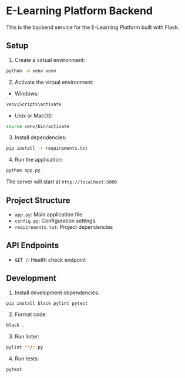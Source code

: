 # E-Learning Platform Backend

This is the backend service for the E-Learning Platform built with Flask.

## Setup

1. Create a virtual environment:
```bash
python -m venv venv
```

2. Activate the virtual environment:
- Windows:
```bash
venv\Scripts\activate
```
- Unix or MacOS:
```bash
source venv/bin/activate
```

3. Install dependencies:
```bash
pip install -r requirements.txt
```

4. Run the application:
```bash
python app.py
```

The server will start at `http://localhost:5000`

## Project Structure

- `app.py`: Main application file
- `config.py`: Configuration settings
- `requirements.txt`: Project dependencies

## API Endpoints

- `GET /`: Health check endpoint

## Development

1. Install development dependencies:
```bash
pip install black pylint pytest
```

2. Format code:
```bash
black .
```

3. Run linter:
```bash
pylint **/*.py
```

4. Run tests:
```bash
pytest
``` 